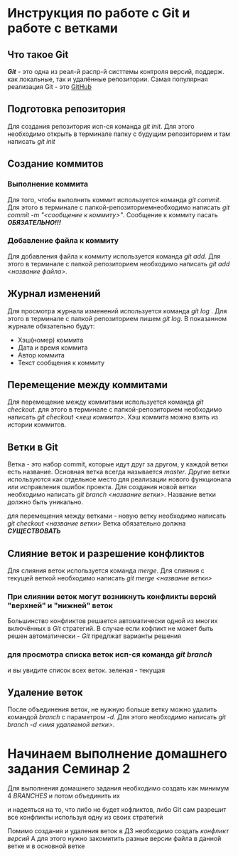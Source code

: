 # Инструкция по работе с Git и работе с ветками

## Что такое Git
***Git*** - это одна из реал-й распр-й систтемы контроля версий, поддерж. как локальные, так и удалённые репозитории. Самая популярная реализация Git - это [GitHub](https://github.com)

## Подготовка репозитория
Для создания репозитория исп-ся команда *git init*. Для этого необходимо открыть в терминале папку с будущим репозиторием и там написать *git init*

## Создание коммитов

### Выполнение коммита
Для того, чтобы выполнить коммит используется команда *git commit*. Для этого в терминале с папкой-репозиториемнеобходимо написать *git commit -m "<сообщение к коммиту>"*. Сообщение к коммиту пасать ***ОБЯЗАТЕЛЬНО!!!***

### Добавление файла к коммиту 
Для добавления файла к коммиту используется команда *git add*. Для этого в терминале с папкой репозиторием необходимо написать *git add <название файла>*.

## Журнал изменений
Для просмотра журнала изменений используется команда *git log* . Для этого в терминале с папкой репозиторием пишем *git log*. В показанном журнале обязательно будут:
* Хэш(номер) коммита
* Дата и время коммита
* Автор коммита
* Текст сообщения к коммиту

## Перемещение между коммитами
Для перемещение между коммитами используется команда *git checkout*. для этого в терминале с папкой-репозиторием необходимо написать *git checkout <хеш коммита>*. Хэш коммита можно взять из истории коммитов.

## Ветки в Git
Ветка - это набор commit, которые идут друг за другом, у каждой ветки есть название. Основная ветка всегда называется *master*. Другие ветки используются как отдельное место для реализации нового функционала или исправления ошибок проекта.
Для создания новой ветки необходимо написать *git branch <название ветки>*. Название ветки должно быть уникально.

для перемещения между ветками - новую ветку необходимо написать *git checkout <название ветки>*
Ветка обязательно должна ***СУЩЕСТВОВАТЬ***

## Слияние веток и разрешение конфликтов
Для слияния веток используется команда *merge*. 
Для слияния с текущей веткой необходимо написать *git merge <название ветки>*

### При слиянии веток могут возникнуть конфликты версий "верхней" и "нижней" веток
Большинство конфликтов решается автоматически одной из многих включённых в *Git* стратегий.
В случае если кофликт не может быть решен автоматически - *Git* предлжат варианты решения

### для просмотра списка веток исп-ся команда *git branch*
и вы увидите список всех веток. зеленая - текущая

## Удаление веток
После объединения веток, не нужную больше ветку можно удалить командой *branch* c параметром *-d*.
Для этого необходимо написать *git branch -d <имя удаляемой ветки>*.

# Начинаем выполнение домашнего задания Семинар 2
Для выполнения домашнего задания необходимо создать как минимум 4 *BRANCHES* и потом объединить их

и надеяться на то, что либо не будет кофликтов, либо Git сам разрешит все конфликты используя одну из своих стратегий 

Помимо создания и удаления веток в ДЗ необходимо создать *конфликт версий*
А для этого нужно закомитить разные версии файла в данной ветке и в основной ветке  
